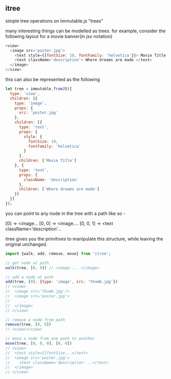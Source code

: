 itree
---

simple tree operations on immutable.js "trees"

many interesting things can be modelled as trees. for example, consider the following layout for a movie banner(in jsx notation)
```js
<view>
  <image src='poster.jpg'>
    <text style={{fontSize: 10, fontFamily: 'helvetica'}}> Movie Title </text>
    <text className='description'> Where dreams are made </text>
  </image>
</view>
```
this can also be represented as the following
```js
let tree = immutable.fromJS({
  type: 'view',
  children: [{
    type: 'image',
    props: {
      src: 'poster.jpg'
    },
    children: [{
      type: 'text',
      props: {
        style: {
          fontSize: 10,
          fontFamily: 'helvetica'
        }
      },
      children: ['Movie Title']
    }, {
      type: 'text',
      props: {
        className: 'description'
      },
      children: ['Where dreams are made']
    }]
  }]
});
```
you can point to any node in the tree with a path like so -

[0] -> <view><image...</view>
[0, 0] -> <image.... </image>
[0, 0, 1] -> <text className='description'...</text>


itree gives you the primitives to manipulate this structure, while leaving the original unchanged.

```js
import {walk, add, remove, move} from 'itree';

// get node at path
walk(tree, [0, 0]) // <image.... </image>

// add a node at path
add(tree, [0], {type: 'image', src: 'thumb.jpg'})
// <view>
//  <image src='thumb.jpg'/>
//  <image src='poster.jpg'>
//    ...
//  </image>
// </view>

// remove a node from path
remove(tree, [0, 0])
// <view></view>

// move a node from one path to another
move(tree, [0, 0, 0], [0, 0])
// <view>
//  <text style={{fontSize...</text>
//  <image src='poster.jpg'>
//    <text className='description'...</text>
//  </image>
// </view>

```
